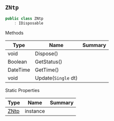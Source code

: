 ## `ZNtp`

```csharp
public class ZNtp
    : IDisposable

```

Methods

| Type | Name | Summary | 
| --- | --- | --- | 
| void | Dispose() |  | 
| Boolean | GetStatus() |  | 
| DateTime | GetTime() |  | 
| void | Update(`Single` dt) |  | 


Static Properties

| Type | Name | Summary | 
| --- | --- | --- | 
| [ZNtp](./ZNtp.md) | instance |  | 


